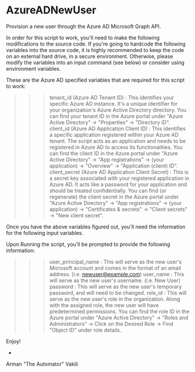 # AzureADNewUser
Provision a new user through the Azure AD Microsoft Graph API. 

In order for this script to work, you'll need to make the following modifications to the source code. If you're going to hardcode the following variables into the source code, it is highly recommended to keep the code on an external hard drive, in a secure environment. Otherwise, please modify the variables into an input command (see below) or consider using environment variables.

These are the Azure AD specified variables that are required for this script to work: 

>>> tenant_id (Azure AD Tenant ID) : This identifies your specific Azure AD instance. It's a unique identifier for your organization's Azure Active Directory directory. You can find your tenant ID in the Azure portal under "Azure Active Directory" -> "Properties" -> "Directory ID". 
>>> client_id (Azure AD Application Client ID) : This identifies a specific application registered within your Azure AD tenant.
The script acts as an application and needs to be registered in Azure AD to access its functionalities.
You can find the client ID in the Azure portal under "Azure Active Directory" -> "App registrations" -> (your application) -> "Overview" -> "Application (client) ID".
>>> client_secret (Azure AD Application Client Secret) : This is a secret key associated with your registered application in Azure AD.
It acts like a password for your application and should be treated confidentially.
You can find (or regenerate) the client secret in the Azure portal under "Azure Active Directory" -> "App registrations" -> (your application) -> "Certificates & secrets" -> "Client secrets" -> "New client secret".

Once you have the above variables figured out, you'll need the information for the following input variables. 

Upon Running the script, you'll be prompted to provide the following information:

>>> user_principal_name : This will serve as the new user's Microsoft account and comes in the format of an email address. (i.e. newuser@example.com)
>>> user_name : This will serve as the new user's username. (i.e. New User)
>>> password : This will serve as the new user's temporary password, and will need to be changed.
>>> role_id : This will serve as the new user's role in the organization. Along with the assigned role, the new user will have predetermined permissions. You can find the role ID in the Azure portal under "Azure Active Directory" -> "Roles and Administrators" -> Click on the Desired Role -> Find "Object ID" under role details.

Enjoy!

-
Arman "The Automator" Vakili
